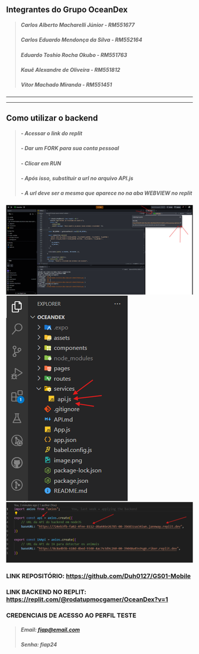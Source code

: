 ## Integrantes do Grupo OceanDex
> ##### Carlos Alberto Macharelli Júnior - RM551677
> ##### Carlos Eduardo Mendonça da Silva - RM552164
> ##### Eduardo Toshio Rocha Okubo - RM551763
> ##### Kauê Alexandre de Oliveira - RM551812
> ##### Vitor Machado Miranda - RM551451
---
---
## Como utilizar o backend
> ##### - Acessar o link do replit
> ##### - Dar um FORK para sua conta pessoal
> ##### - Clicar em RUN
> ##### - Após isso, substituir a url no arquivo API.js
> ##### - A url deve ser a mesma que aparece no na aba WEBVIEW no replit
![Explicação URL](image.png)
![alt text](image-1.png)
![alt text](image-2.png)

### LINK REPOSITÓRIO: https://github.com/Duh0127/GS01-Mobile
### LINK BACKEND NO REPLIT: https://replit.com/@rodatupmocgamer/OceanDex?v=1

### CREDENCIAIS DE ACESSO AO PERFIL TESTE
> ##### Email: fiap@email.com
> ##### Senha: fiap24 
